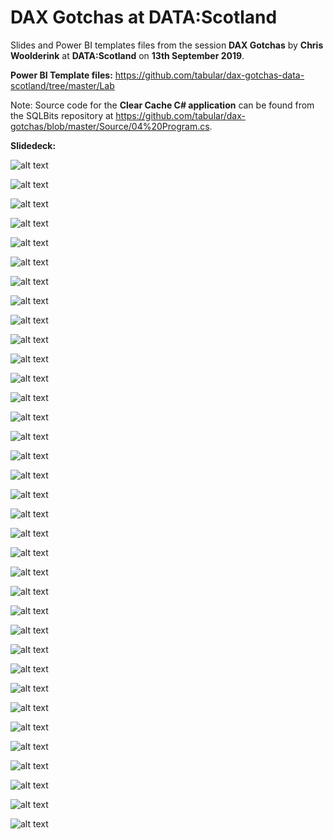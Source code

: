 # DAX Gotchas at DATA:Scotland
Slides and Power BI templates files from the session **DAX Gotchas** by **Chris Woolderink** at **DATA:Scotland** on **13th September 2019**.

**Power BI Template files:** https://github.com/tabular/dax-gotchas-data-scotland/tree/master/Lab

Note: Source code for the **Clear Cache C# application** can be found from the SQLBits repository at https://github.com/tabular/dax-gotchas/blob/master/Source/04%20Program.cs.

**Slidedeck:**

![alt text](https://github.com/tabular/dax-gotchas-data-scotland/blob/master/Documentation/Slide01.JPG "Slide 01")

![alt text](https://github.com/tabular/dax-gotchas-data-scotland/blob/master/Documentation/Slide02.JPG "Slide 02")

![alt text](https://github.com/tabular/dax-gotchas-data-scotland/blob/master/Documentation/Slide03.JPG "Slide 03")

![alt text](https://github.com/tabular/dax-gotchas-data-scotland/blob/master/Documentation/Slide04.JPG "Slide 04")

![alt text](https://github.com/tabular/dax-gotchas-data-scotland/blob/master/Documentation/Slide05.JPG "Slide 05")

![alt text](https://github.com/tabular/dax-gotchas-data-scotland/blob/master/Documentation/Slide06.JPG "Slide 06")

![alt text](https://github.com/tabular/dax-gotchas-data-scotland/blob/master/Documentation/Slide07.JPG "Slide 07")

![alt text](https://github.com/tabular/dax-gotchas-data-scotland/blob/master/Documentation/Slide08.JPG "Slide 08")

![alt text](https://github.com/tabular/dax-gotchas-data-scotland/blob/master/Documentation/Slide09.JPG "Slide 09")

![alt text](https://github.com/tabular/dax-gotchas-data-scotland/blob/master/Documentation/Slide10.JPG "Slide 10")

![alt text](https://github.com/tabular/dax-gotchas-data-scotland/blob/master/Documentation/Slide11.JPG "Slide 11")

![alt text](https://github.com/tabular/dax-gotchas-data-scotland/blob/master/Documentation/Slide12.JPG "Slide 12")

![alt text](https://github.com/tabular/dax-gotchas-data-scotland/blob/master/Documentation/Slide13.JPG "Slide 13")

![alt text](https://github.com/tabular/dax-gotchas-data-scotland/blob/master/Documentation/Slide14.JPG "Slide 14")

![alt text](https://github.com/tabular/dax-gotchas-data-scotland/blob/master/Documentation/Slide15.JPG "Slide 15")

![alt text](https://github.com/tabular/dax-gotchas-data-scotland/blob/master/Documentation/Slide16.JPG "Slide 16")

![alt text](https://github.com/tabular/dax-gotchas-data-scotland/blob/master/Documentation/Slide17.JPG "Slide 17")

![alt text](https://github.com/tabular/dax-gotchas-data-scotland/blob/master/Documentation/Slide18.JPG "Slide 18")

![alt text](https://github.com/tabular/dax-gotchas-data-scotland/blob/master/Documentation/Slide19.JPG "Slide 19")

![alt text](https://github.com/tabular/dax-gotchas-data-scotland/blob/master/Documentation/Slide20.JPG "Slide 20")

![alt text](https://github.com/tabular/dax-gotchas-data-scotland/blob/master/Documentation/Slide21.JPG "Slide 21")

![alt text](https://github.com/tabular/dax-gotchas-data-scotland/blob/master/Documentation/Slide22.JPG "Slide 22")

![alt text](https://github.com/tabular/dax-gotchas-data-scotland/blob/master/Documentation/Slide23.JPG "Slide 23")

![alt text](https://github.com/tabular/dax-gotchas-data-scotland/blob/master/Documentation/Slide24.JPG "Slide 24")

![alt text](https://github.com/tabular/dax-gotchas-data-scotland/blob/master/Documentation/Slide25.JPG "Slide 25")

![alt text](https://github.com/tabular/dax-gotchas-data-scotland/blob/master/Documentation/Slide26.JPG "Slide 26")

![alt text](https://github.com/tabular/dax-gotchas-data-scotland/blob/master/Documentation/Slide27.JPG "Slide 27")

![alt text](https://github.com/tabular/dax-gotchas-data-scotland/blob/master/Documentation/Slide28.JPG "Slide 28")

![alt text](https://github.com/tabular/dax-gotchas-data-scotland/blob/master/Documentation/Slide29.JPG "Slide 29")

![alt text](https://github.com/tabular/dax-gotchas-data-scotland/blob/master/Documentation/Slide30.JPG "Slide 30")

![alt text](https://github.com/tabular/dax-gotchas-data-scotland/blob/master/Documentation/Slide31.JPG "Slide 31")

![alt text](https://github.com/tabular/dax-gotchas-data-scotland/blob/master/Documentation/Slide32.JPG "Slide 32")

![alt text](https://github.com/tabular/dax-gotchas-data-scotland/blob/master/Documentation/Slide33.JPG "Slide 33")

![alt text](https://github.com/tabular/dax-gotchas-data-scotland/blob/master/Documentation/Slide34.JPG "Slide 34")

![alt text](https://github.com/tabular/dax-gotchas-data-scotland/blob/master/Documentation/Slide35.JPG "Slide 35")